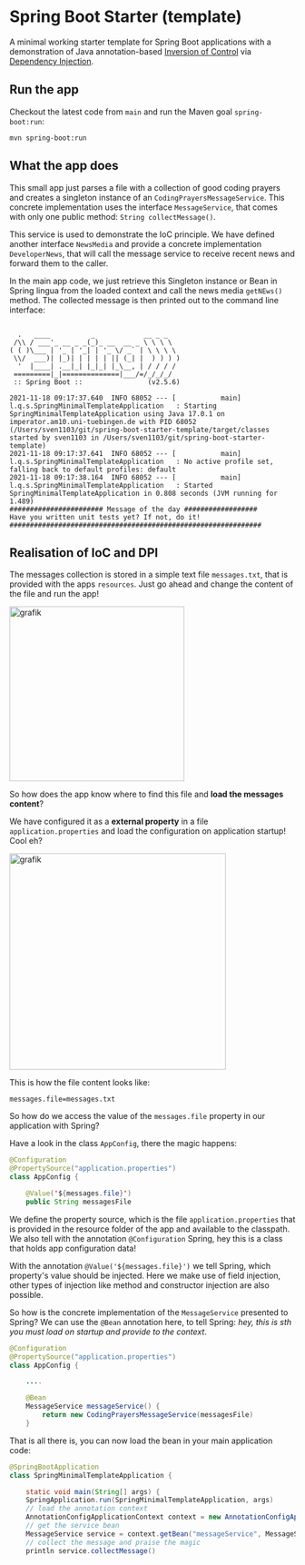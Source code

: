 # Spring Boot Starter (template)
A minimal working starter template for Spring Boot applications with a demonstration of Java annotation-based [Inversion of Control](https://stackoverflow.com/questions/3058/what-is-inversion-of-control) via [Dependency Injection](https://stackoverflow.com/questions/130794/what-is-dependency-injection). 

## Run the app

Checkout the latest code from `main` and run the Maven goal `spring-boot:run`:

```
mvn spring-boot:run
```

## What the app does

This small app just parses a file with a collection of good coding prayers and creates a singleton instance of an `CodingPrayersMessageService`. This concrete implementation uses the interface `MessageService`, that comes with only one public method: `String collectMessage()`. 

This service is used to demonstrate the IoC principle. We have defined another interface `NewsMedia` and provide a concrete implementation `DeveloperNews`, that will call the message service to receive recent news and forward them to the caller.

In the main app code, we just retrieve this Singleton instance or Bean in Spring lingua from the loaded context and call the news media `getNEws()` method. The collected message is then printed out to the command line interface:

```

  .   ____          _            __ _ _
 /\\ / ___'_ __ _ _(_)_ __  __ _ \ \ \ \
( ( )\___ | '_ | '_| | '_ \/ _` | \ \ \ \
 \\/  ___)| |_)| | | | | || (_| |  ) ) ) )
  '  |____| .__|_| |_|_| |_\__, | / / / /
 =========|_|==============|___/=/_/_/_/
 :: Spring Boot ::                (v2.5.6)

2021-11-18 09:17:37.640  INFO 68052 --- [           main] l.q.s.SpringMinimalTemplateApplication   : Starting SpringMinimalTemplateApplication using Java 17.0.1 on imperator.am10.uni-tuebingen.de with PID 68052 (/Users/sven1103/git/spring-boot-starter-template/target/classes started by sven1103 in /Users/sven1103/git/spring-boot-starter-template)
2021-11-18 09:17:37.641  INFO 68052 --- [           main] l.q.s.SpringMinimalTemplateApplication   : No active profile set, falling back to default profiles: default
2021-11-18 09:17:38.164  INFO 68052 --- [           main] l.q.s.SpringMinimalTemplateApplication   : Started SpringMinimalTemplateApplication in 0.808 seconds (JVM running for 1.489)
####################### Message of the day ##################
Have you written unit tests yet? If not, do it!
##############################################################

```

## Realisation of IoC and DPI

The messages collection is stored in a simple text file `messages.txt`, that is provided with the apps `resources`. Just go ahead and change the content of the file and run the app!

<img width="308" alt="grafik" src="https://user-images.githubusercontent.com/9976560/142380084-d01081d2-79fb-4ff3-acc5-3140dca38f6a.png">


So how does the app know where to find this file and **load the messages content**?

We have configured it as a **external property** in a file `application.properties` and load the configuration on application startup! Cool eh?

<img width="381" alt="grafik" src="https://user-images.githubusercontent.com/9976560/142376871-5bee068f-208c-4af0-a35b-9442ee498789.png">

This is how the file content looks like:

```
messages.file=messages.txt
```

So how do we access the value of the `messages.file` property in our application with Spring?

Have a look in the class `AppConfig`, there the magic happens:

```java
@Configuration
@PropertySource("application.properties")
class AppConfig {

    @Value('${messages.file}')
    public String messagesFile

```

We define the property source, which is the file `application.properties` that is provided in the resource folder of the app and available to the classpath. 
We also tell with the annotation `@Configuration` Spring, hey this is a class that holds app configuration data!

With the annotation `@Value('${messages.file}')` we tell Spring, which property's value should be injected. Here we make use of field injection, other types of injection like method and constructor injection are also possible.

So how is the concrete implementation of the `MessageService` presented to Spring? We can use the `@Bean` annotation here, to tell Spring: _hey, this is sth you must load on startup and provide to the context_.

```java
@Configuration
@PropertySource("application.properties")
class AppConfig {

    ....

    @Bean
    MessageService messageService() {
        return new CodingPrayersMessageService(messagesFile)
    }
```

That is all there is, you can now load the bean in your main application code:

```java
@SpringBootApplication
class SpringMinimalTemplateApplication {

    static void main(String[] args) {
	SpringApplication.run(SpringMinimalTemplateApplication, args)
	// load the annotation context
	AnnotationConfigApplicationContext context = new AnnotationConfigApplicationContext(AppConfig.class)
	// get the service bean
	MessageService service = context.getBean("messageService", MessageService.class)
	// collect the message and praise the magic
	println service.collectMessage()

```







